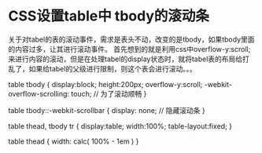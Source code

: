 # CSS设置table中 tbody的滚动条


关于对tabel的表的滚动事件，需求是表头不动，改变的是tbody，如果tbody里面的内容过多，让其进行滚动事件。 
首先想到的就是利用css中overflow-y:scroll; 来进行内容的滚动，但是在处理tabel的display状态时，就将tabel表的布局给打乱了，如果给tabel的父级进行限制，则这个表会进行滚动。。。
 

table tbody {
  display:block;
  height:200px;
  overflow-y:scroll;
  -webkit-overflow-scrolling: touch; // 为了滚动顺畅 
}

table tbody::-webkit-scrollbar {
  display: none; // 隐藏滚动条
}

table thead, tbody tr {
  display:table;
  width:100%;
  table-layout:fixed;
}

table thead {
  width: calc( 100% - 1em )
}